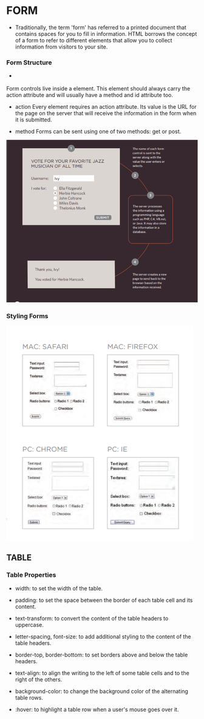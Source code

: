 # FORM

* Traditionally, the term 'form' has referred to a printed document that contains
spaces for you to fill in information. HTML borrows the concept of a form to refer to different
elements that allow you to collect information from visitors to your site.

### Form Structure

* <form>
Form controls live inside a <form> element. This element should always 
carry the action attribute and will usually have a method and id attribute too.

* action
Every <form> element requires an action attribute. Its value is the URL for the page on the
server that will receive the information in the form when it is submitted.

* method
Forms can be sent using one of two methods: get or post.

![image](/image/form.png)

### Styling Forms


![image](/image/tabeltype.png)




## TABLE

### Table Properties


* width: to set the width of the table.

* padding: to set the space between the border of each table cell and its content.

* text-transform: to convert the content of the table headers to uppercase.

* letter-spacing, font-size: to add additional styling to the content of the table headers.

* border-top, border-bottom: to set borders above and below the table headers.

* text-align: to align the writing to the left of some table cells and to the right of the others.

* background-color: to change the background color of the alternating table rows.

* :hover: to highlight a table row when a user's mouse goes over it.












